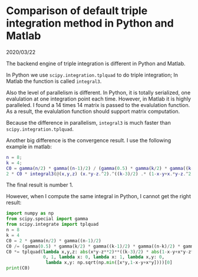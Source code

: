 # Comparison of default triple integration method in Python and Matlab
2020/03/22

The backend engine of triple integration is different in Python and Matlab.

In Python we use `scipy.integration.tplquad` to do triple integration; In Matlab the function is called `integral3`.

Also the level of parallelism is different. In Python, it is totally serialized, one evalulation at one integration point each time. However, in Matlab it is highly paralleled. I found a 14 times 14 matrix is passed to the evalulation function. As a result, the evalulation function should support matrix computation.

Because the difference in parallelism, `integral3` is much faster than `scipy.integration.tplquad`.

Another big difference is the convergence result. I use the following example in matlab:

```Matlab
n = 8;
k = 4;
C0 = gamma(n/2) * gamma((n-1)/2) / (gamma(0.5) * gamma(k/2) * gamma((k-1)/2) * gamma((n-k)/2) * gamma((n-k-1)/2));
2 * C0 * integral3(@(x,y,z) (x.*y-z.^2).^((k-3)/2) .* (1-x-y+x.*y-z.^2).^((n-k-3)/2), 0,1,0,1,0,@(x,y) min(sqrt(x.*y), sqrt(1-x-y+x.*y)))
```
The final result is number 1.

However, when I compute the same integral in Python, I cannot get the right result:

```Python
import numpy as np
from scipy.special import gamma
from scipy.integrate import tplquad
n = 8
k = 4
C0 = 2 * gamma(n/2) * gamma((n-1)/2)
C0 /= (gamma(0.5) * gamma(k/2) * gamma((k-1)/2) * gamma((n-k)/2) * gamma((n-k-1)/2))
C0 *= tplquad(lambda x,y,z: abs(x*y-z**2)**((k-3)/2) * abs(1-x-y+x*y-z**2)**((n-k-3)/2),
              0, 1, lambda x: 0, lambda x: 1, lambda x,y: 0,
               lambda x,y: np.sqrt(np.min([x*y,1-x-y+x*y])))[0]
print(C0)
```
